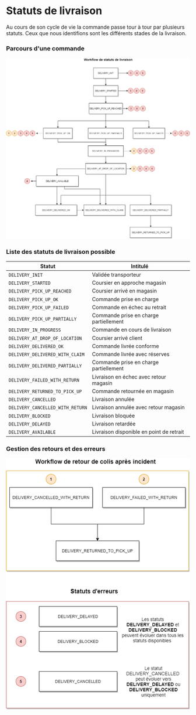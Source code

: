 # Statuts de livraison

Au cours de son cycle de vie la commande passe tour à tour par plusieurs statuts. Ceux que nous identifions sont les différents stades de la livraison. 

### Parcours d'une commande

![get-started-icon](../../assets/images/Workflow_status_livraison.png)

### Liste des statuts de livraison possible

Statut | Intitulé
---------|----------
 `DELIVERY_INIT`|Validée transporteur
 `DELIVERY_STARTED`|Coursier en approche magasin
 `DELIVERY_PICK_UP_REACHED`|Coursier arrivé en magasin
 `DELIVERY_PICK_UP_OK`|Commande prise en charge
 `DELIVERY_PICK_UP_FAILED`|Commande en échec au retrait
 `DELIVERY_PICK_UP_PARTIALLY`|Commande prise en charge partiellement
 `DELIVERY_IN_PROGRESS`|Commande en cours de livraison
 `DELIVERY_AT_DROP_OF_LOCATION`|Coursier arrivé client
 `DELIVERY_DELIVERED_OK`|Commande livrée conforme
 `DELIVERY_DELIVERED_WITH_CLAIM`|Commande livrée avec réserves
 `DELIVERY_DELIVERED_PARTIALLY`|Commande prise en charge partiellement
 `DELIVERY_FAILED_WITH_RETURN`|Livraison en échec avec retour magasin
 `DELIVERY_RETURNED_TO_PICK_UP`|Commande retournée en magasin
 `DELIVERY_CANCELLED`|Livraison annulée
 `DELIVERY_CANCELLED_WITH_RETURN`|Livraison annulée avec retour magasin
 `DELIVERY_BLOCKED`|Livraison bloquée
 `DELIVERY_DELAYED`|Livraison retardée 
 `DELIVERY_AVAILABLE`|Livraison disponible en point de retrait

### Gestion des retours et des erreurs

![get-started-icon](../../assets/images/Workflow_retours.png)
